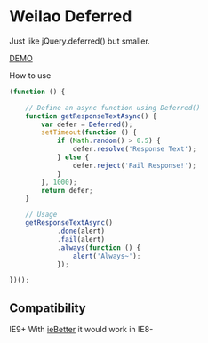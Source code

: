 Weilao Deferred
=============
Just like jQuery.deferred() but smaller.

[DEMO](http://weilao.github.io/weilao-deferred/demo.html)

How to use
```js
(function () {

    // Define an async function using Deferred()
    function getResponseTextAsync() {
        var defer = Deferred();
        setTimeout(function () {
            if (Math.random() > 0.5) {
                defer.resolve('Response Text');
            } else {
                defer.reject('Fail Response!');
            }
        }, 1000);
        return defer;
    }

    // Usage
    getResponseTextAsync()
            .done(alert)
            .fail(alert)
            .always(function () {
                alert('Always~');
            });

})();
```

## Compatibility
IE9+
With [ieBetter](https://github.com/zhangxinxu/ieBetter.js) it would work in IE8-